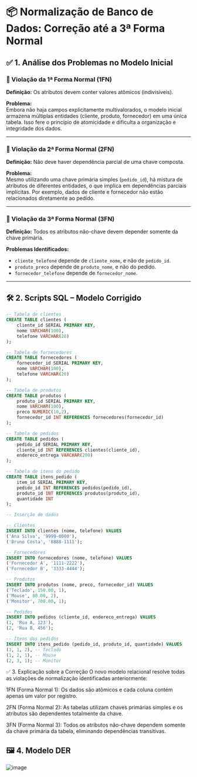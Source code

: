 # 📦 Normalização de Banco de Dados: Correção até a 3ª Forma Normal

## ✅ 1. Análise dos Problemas no Modelo Inicial

### 🔴 Violação da 1ª Forma Normal (1FN)

**Definição:** Os atributos devem conter valores atômicos (indivisíveis).

**Problema:**  
Embora não haja campos explicitamente multivalorados, o modelo inicial armazena múltiplas entidades (cliente, produto, fornecedor) em uma única tabela. Isso fere o princípio de atomicidade e dificulta a organização e integridade dos dados.

---

### 🔴 Violação da 2ª Forma Normal (2FN)

**Definição:** Não deve haver dependência parcial de uma chave composta.

**Problema:**  
Mesmo utilizando uma chave primária simples (`pedido_id`), há mistura de atributos de diferentes entidades, o que implica em dependências parciais implícitas. Por exemplo, dados de cliente e fornecedor não estão relacionados diretamente ao pedido.

---

### 🔴 Violação da 3ª Forma Normal (3FN)

**Definição:** Todos os atributos não-chave devem depender somente da chave primária.

**Problemas Identificados:**
- `cliente_telefone` depende de `cliente_nome`, e não de `pedido_id`.
- `produto_preco` depende de `produto_nome`, e não do pedido.
- `fornecedor_telefone` depende de `fornecedor_nome`.

---

## 🛠️ 2. Scripts SQL – Modelo Corrigido

```sql
-- Tabela de clientes
CREATE TABLE clientes (
    cliente_id SERIAL PRIMARY KEY,
    nome VARCHAR(100),
    telefone VARCHAR(20)
);

-- Tabela de fornecedores
CREATE TABLE fornecedores (
    fornecedor_id SERIAL PRIMARY KEY,
    nome VARCHAR(100),
    telefone VARCHAR(20)
);

-- Tabela de produtos
CREATE TABLE produtos (
    produto_id SERIAL PRIMARY KEY,
    nome VARCHAR(100),
    preco NUMERIC(10,2),
    fornecedor_id INT REFERENCES fornecedores(fornecedor_id)
);

-- Tabela de pedidos
CREATE TABLE pedidos (
    pedido_id SERIAL PRIMARY KEY,
    cliente_id INT REFERENCES clientes(cliente_id),
    endereco_entrega VARCHAR(200)
);

-- Tabela de itens do pedido
CREATE TABLE itens_pedido (
    item_id SERIAL PRIMARY KEY,
    pedido_id INT REFERENCES pedidos(pedido_id),
    produto_id INT REFERENCES produtos(produto_id),
    quantidade INT
);

-- Inserção de dados

-- Clientes
INSERT INTO clientes (nome, telefone) VALUES
('Ana Silva', '9999-0000'),
('Bruno Costa', '8888-1111');

-- Fornecedores
INSERT INTO fornecedores (nome, telefone) VALUES
('Fornecedor A', '1111-2222'),
('Fornecedor B', '3333-4444');

-- Produtos
INSERT INTO produtos (nome, preco, fornecedor_id) VALUES
('Teclado', 150.00, 1),
('Mouse', 80.00, 2),
('Monitor', 700.00, 1);

-- Pedidos
INSERT INTO pedidos (cliente_id, endereco_entrega) VALUES
(1, 'Rua A, 123'),
(2, 'Rua B, 456');

-- Itens dos pedidos
INSERT INTO itens_pedido (pedido_id, produto_id, quantidade) VALUES
(1, 1, 2), -- Teclado
(1, 2, 1), -- Mouse
(2, 3, 1); -- Monitor

```
✅ 3. Explicação sobre a Correção
O novo modelo relacional resolve todas as violações de normalização identificadas anteriormente:

1FN (Forma Normal 1): Os dados são atômicos e cada coluna contém apenas um valor por registro.

2FN (Forma Normal 2): As tabelas utilizam chaves primárias simples e os atributos são dependentes totalmente da chave.

3FN (Forma Normal 3): Todos os atributos não-chave dependem somente da chave primária da tabela, eliminando dependências transitivas.

🖼️ 4. Modelo DER
---
![image](https://github.com/user-attachments/assets/49325cc2-d337-4fab-b8b6-3b3f1b624203)
